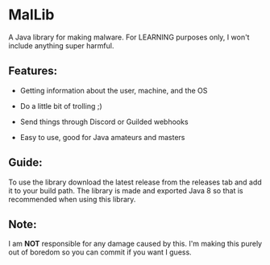 
# MalLib


A Java library for making malware. For LEARNING purposes only, I won't include anything super harmful.


## Features:

- Getting information about the user, machine, and the OS

- Do a little bit of trolling ;)

- Send things through Discord or Guilded webhooks

- Easy to use, good for Java amateurs and masters


## Guide:


To use the library download the latest release from the releases tab and add it to your build path. The library is made and exported Java 8 so that is recommended when using this library.


## Note:


I am **NOT** responsible for any damage caused by this. I'm making this purely out of boredom so you can commit if you want I guess.
